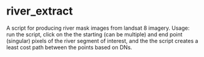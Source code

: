 # river_extract

A script for producing river mask images from landsat 8 imagery. Usage: run the script, click on the the starting (can be multiple) and end point (singular) pixels of the river segment of interest, and the the script creates a least cost path between the points based on DNs. 
